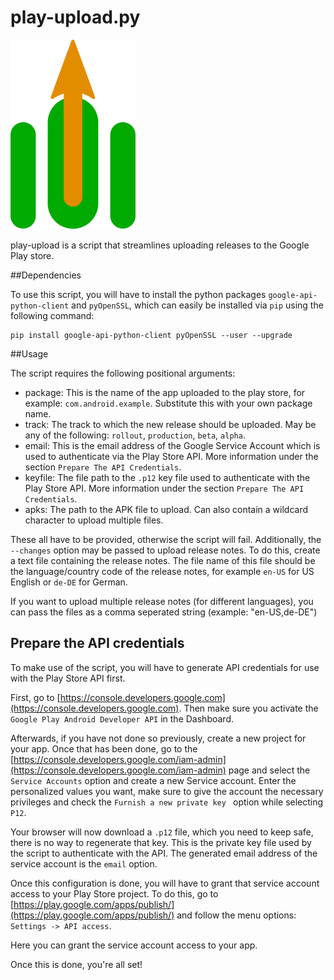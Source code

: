 # play-upload.py

![Logo](../../resources/logo/play-upload/logo-readme.png "Logo")

play-upload is a script that streamlines uploading releases to the Google Play
store.

##Dependencies

To use this script, you will have to install the python packages
```google-api-python-client``` and ```pyOpenSSL```,
which can easily be installed via ```pip``` using the following command:

    pip install google-api-python-client pyOpenSSL --user --upgrade
    
##Usage

The script requires the following positional arguments:

* package: This is the name of the app uploaded to the play store, 
           for example: ```com.android.example```. Substitute this
           with your own package name.
* track: The track to which the new release should be uploaded. May
         be any of the following: ```rollout```, ```production```,
         ```beta```, ```alpha```.
* email: This is the email address of the Google Service Account
         which is used to authenticate via the Play Store API.
         More information under the section ```Prepare The API Credentials```.
* keyfile: The file path to the ```.p12``` key file used to authenticate with
           the Play Store API.
           More information under the section ```Prepare The API Credentials```.
* apks: The path to the APK file to upload. Can also contain a wildcard
        character to upload multiple files.

These all have to be provided, otherwise the script will fail. Additionally,
the ```--changes``` option may be passed to upload release notes. To do this,
create a text file containing the release notes. The file name of this file
should be the language/country code of the release notes, for example
```en-US``` for US English or ```de-DE``` for German.

If you want to upload multiple release notes (for different languages),
you can pass the files as a comma seperated string (example: "en-US,de-DE")

## Prepare the API credentials

To make use of the script, you will have to generate API credentials for use
with the Play Store API first.

First, go to
[https://console.developers.google.com](https://console.developers.google.com).
Then make sure you activate the ```Google Play Android Developer API``` in the
Dashboard.

Afterwards, if you have not done so previously, create a new project for your
app. Once that has been done, go to the
[https://console.developers.google.com/iam-admin](https://console.developers.google.com/iam-admin)
page and select the ```Service Accounts``` option and create a new Service
account. Enter the personalized values you want, make sure to
give the account the necessary privileges and check the
```Furnish a new private key ``` option while selecting ```P12```.

Your browser will now download a ```.p12``` file, which you need to
keep safe, there is no way to regenerate that key. This is the private
key file used by the script to authenticate with the API. The generated email
address of the service account is the ```email``` option.

Once this configuration is done, you will have to grant that service
account access to your Play Store project. To do this, go to
[https://play.google.com/apps/publish/](https://play.google.com/apps/publish/)
and follow the menu options: ```Settings -> API access```.

Here you can grant the service account access to your app.

Once this is done, you're all set!
